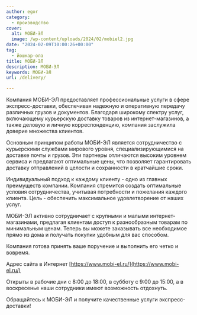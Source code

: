 ```yaml
---
author: egor
category:
  - производство
cover:
  alt: МОБИ-ЭЛ
  image: /wp-content/uploads/2024/02/mobiel2.jpg
date: "2024-02-09T10:00:26+00:00"
tag:
  - йошкар-ола
title: МОБИ-ЭЛ
description: МОБИ-ЭЛ
keywords: МОБИ-ЭЛ
url: /delivery/

---
```

Компания МОБИ\-ЭЛ предоставляет профессиональные услуги в сфере экспресс\-доставки, обеспечивая надежную и оперативную передачу различных грузов и документов. Благодаря широкому спектру услуг, включающему курьерскую доставку товаров из интернет\-магазинов, а также деловую и личную корреспонденцию, компания заслужила доверие множества клиентов.

Основным принципом работы МОБИ\-ЭЛ является сотрудничество с курьерскими службами мирового уровня, специализирующимися на доставке почты и грузов. Эти партнеры отличаются высоким уровнем сервиса и предлагают оптимальные цены, что позволяет гарантировать доставку отправлений в целости и сохранности в кратчайшие сроки.

Индивидуальный подход к каждому клиенту \- одно из главных преимуществ компании. Компания стремится создать оптимальные условия сотрудничества, учитывая потребности и пожелания каждого клиента. Цель \- обеспечить максимальное удовлетворение от наших услуг.

МОБИ-ЭЛ активно сотрудничает с крупными и малыми интернет-магазинами, предлагая клиентам доступ к разнообразным товарам по минимальным ценам. Теперь вы можете заказывать все необходимое прямо из дома и получать покупки удобным для вас способом.

Компания готова принять ваше поручение и выполнить его четко и вовремя.

Адрес сайта в Интернет [https://www.mobi-el.ru/](https://www.mobi-el.ru/)

Открыты в рабочие дни с 8:00 до 18:00, в субботу с 9:00 до 15:00, а в воскресенье наши сотрудники имеют возможность отдохнуть.

Обращайтесь к МОБИ-ЭЛ и получите качественные услуги экспресс-доставки!
